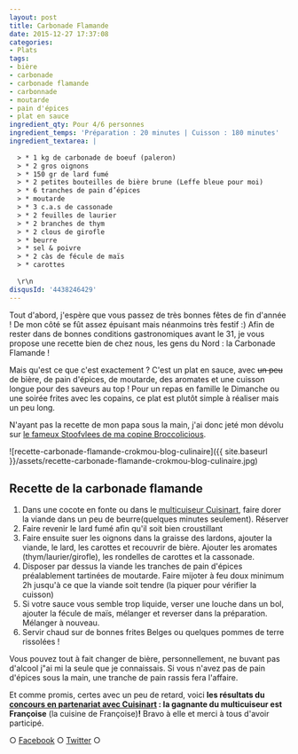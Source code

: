```yaml
---
layout: post
title: Carbonade Flamande
date: 2015-12-27 17:37:08
categories: 
- Plats
tags: 
- bière
- carbonade
- carbonade flamande
- carbonnade
- moutarde
- pain d'épices
- plat en sauce
ingredient_qty: Pour 4/6 personnes
ingredient_temps: 'Préparation : 20 minutes | Cuisson : 180 minutes'
ingredient_textarea: |
  
  > * 1 kg de carbonade de boeuf (paleron)
  > * 2 gros oignons
  > * 150 gr de lard fumé
  > * 2 petites bouteilles de bière brune (Leffe bleue pour moi)
  > * 6 tranches de pain d’épices
  > * moutarde
  > * 3 c.a.s de cassonade
  > * 2 feuilles de laurier
  > * 2 branches de thym
  > * 2 clous de girofle
  > * beurre
  > * sel & poivre
  > * 2 càs de fécule de maïs
  > * carottes
  
  \r\n 
disqusId: '4438246429'
---
```


Tout d'abord, j'espère que vous passez de très bonnes fêtes de fin d'année ! De mon côté se fût assez épuisant mais néanmoins très festif :) Afin de rester dans de bonnes conditions gastronomiques avant le 31, je vous propose une recette bien de chez nous, les gens du Nord : la Carbonade Flamande !

Mais qu'est ce que c'est exactement ? C'est un plat en sauce, avec <del>un peu</del> de bière, de pain d'épices, de moutarde, des aromates et une cuisson longue pour des saveurs au top ! Pour un repas en famille le Dimanche ou une soirée frites avec les copains, ce plat est plutôt simple à réaliser mais un peu long.

N'ayant pas la recette de mon papa sous la main, j'ai donc jeté mon dévolu sur [le fameux Stoofvlees de ma copine Broccolicious](https://broccolicious.wordpress.com/2013/11/25/le-stoofvlees-national/).

![recette-carbonade-flamande-crokmou-blog-culinaire]({{ site.baseurl }}/assets/recette-carbonade-flamande-crokmou-blog-culinaire.jpg)

## **Recette de la carbonade flamande**

1.  Dans une cocote en fonte ou dans le [multicuiseur Cuisinart](http://www.crokmou.com/2015/12/test-du-multicuiseur-4-en-1-par-cuisinart), faire dorer la viande dans un peu de beurre(quelques minutes seulement). Réserver
2.  Faire revenir le lard fumé afin qu'il soit bien croustillant
3.  Faire ensuite suer les oignons dans la graisse des lardons, ajouter la viande, le lard, les carottes et recouvrir de bière. Ajouter les aromates (thym/laurier/girofle), les rondelles de carottes et la cassonade.
4.  Disposer par dessus la viande les tranches de pain d'épices préalablement tartinées de moutarde. Faire mijoter à feu doux minimum 2h jusqu'à ce que la viande soit tendre (la piquer pour vérifier la cuisson)
5.  Si votre sauce vous semble trop liquide, verser une louche dans un bol, ajouter la fécule de maïs, mélanger et reverser dans la préparation. Mélanger à nouveau.
6.  Servir chaud sur de bonnes frites Belges ou quelques pommes de terre rissolées !

Vous pouvez tout à fait changer de bière, personnellement, ne buvant pas d'alcool j"ai mi la seule que je connaissais. Si vous n'avez pas de pain d'épices sous la main, une tranche de pain rassis fera l'affaire.

Et comme promis, certes avec un peu de retard, voici **les résultats du [concours en partenariat avec Cuisinart](http://www.crokmou.com/2015/12/test-du-multicuiseur-4-en-1-par-cuisinart) : la gagnante du multicuiseur est Françoise** (la cuisine de Françoise)**!** Bravo à elle et merci à tous d'avoir participé.

○ [Facebook](https://www.facebook.com/crokmou.blog) ○ [Twitter](https://twitter.com/Crokmou) ○